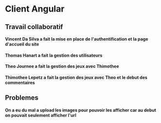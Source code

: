 # Client Angular

## Travail collaboratif
#### Vincent Da Silva a fait la mise en place de l'authentification et la page d'accueil du site 
#### Thomas Hanart a fait la gestion des utilisateurs
#### Theo Journee a fait la gestion des jeux avec Thimothee
#### Thimothee Lepetz a fait la gestion des jeux avec Theo et le debut des commentaires

## Problemes
#### On a eu du mal a upload les images pour pouvoir les afficher car au debut on pouvait seulement afficher l'url
#### 
